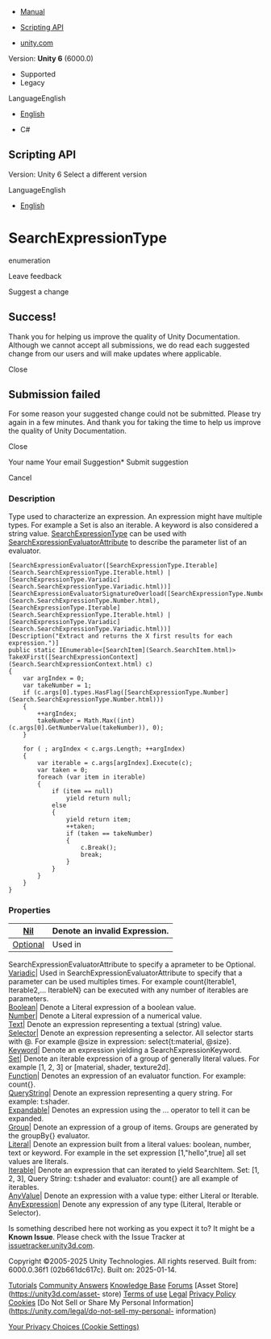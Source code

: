 [ ]()

  * [Manual](../Manual/index.html)
  * [Scripting API](../ScriptReference/index.html)

  * [unity.com](https://unity.com/)

Version: **Unity 6** (6000.0)

  * Supported
  * Legacy

LanguageEnglish

  * [English]()

  * C#

[ ](https://docs.unity3d.com)

## Scripting API

Version: Unity 6 Select a different version

LanguageEnglish

  * [English]()

# SearchExpressionType

enumeration

Leave feedback

Suggest a change

## Success!

Thank you for helping us improve the quality of Unity Documentation. Although
we cannot accept all submissions, we do read each suggested change from our
users and will make updates where applicable.

Close

## Submission failed

For some reason your suggested change could not be submitted. Please <a>try
again</a> in a few minutes. And thank you for taking the time to help us
improve the quality of Unity Documentation.

Close

Your name Your email Suggestion* Submit suggestion

Cancel

[ ]()

### Description

Type used to characterize an expression. An expression might have multiple
types. For example a Set is also an iterable. A keyword is also considered a
string value. [SearchExpressionType](Search.SearchExpressionType.html) can be
used with
[SearchExpressionEvaluatorAttribute](Search.SearchExpressionEvaluatorAttribute.html)
to describe the parameter list of an evaluator.

    
    
    [SearchExpressionEvaluator([SearchExpressionType.Iterable](Search.SearchExpressionType.Iterable.html) | [SearchExpressionType.Variadic](Search.SearchExpressionType.Variadic.html))]
    [SearchExpressionEvaluatorSignatureOverload([SearchExpressionType.Number](Search.SearchExpressionType.Number.html), [SearchExpressionType.Iterable](Search.SearchExpressionType.Iterable.html) | [SearchExpressionType.Variadic](Search.SearchExpressionType.Variadic.html))]
    [Description("Extract and returns the X first results for each expression.")]
    public static IEnumerable<[SearchItem](Search.SearchItem.html)> TakeXFirst([SearchExpressionContext](Search.SearchExpressionContext.html) c)
    {
        var argIndex = 0;
        var takeNumber = 1;
        if (c.args[0].types.HasFlag([SearchExpressionType.Number](Search.SearchExpressionType.Number.html)))
        {
            ++argIndex;
            takeNumber = Math.Max((int)(c.args[0].GetNumberValue(takeNumber)), 0);
        }
    
        for ( ; argIndex < c.args.Length; ++argIndex)
        {
            var iterable = c.args[argIndex].Execute(c);
            var taken = 0;
            foreach (var item in iterable)
            {
                if (item == null)
                    yield return null;
                else
                {
                    yield return item;
                    ++taken;
                    if (taken == takeNumber)
                    {
                        c.Break();
                        break;
                    }
                }
            }
        }
    }
    

### Properties

[Nil](Search.SearchExpressionType.Nil.html)| Denote an invalid Expression.  
---|---  
[Optional](Search.SearchExpressionType.Optional.html)| Used in
SearchExpressionEvaluatorAttribute to specify a aprameter to be Optional.  
[Variadic](Search.SearchExpressionType.Variadic.html)| Used in
SearchExpressionEvaluatorAttribute to specify that a parameter can be used
multiples times. For example count{Iterable1, Iterable2,... IterableN} can be
executed with any number of iterables are parameters.  
[Boolean](Search.SearchExpressionType.Boolean.html)| Denote a Literal
expression of a boolean value.  
[Number](Search.SearchExpressionType.Number.html)| Denote a Literal expression
of a numerical value.  
[Text](Search.SearchExpressionType.Text.html)| Denote an expression
representing a textual (string) value.  
[Selector](Search.SearchExpressionType.Selector.html)| Denote an expression
representing a selector. All selector starts with @. For example @size in
expression: select{t:material, @size}.  
[Keyword](Search.SearchExpressionType.Keyword.html)| Denote an expression
yielding a SearchExpressionKeyword.  
[Set](Search.SearchExpressionType.Set.html)| Denote an iterable expression of
a group of generally literal values. For example [1, 2, 3] or [material,
shader, texture2d].  
[Function](Search.SearchExpressionType.Function.html)| Denotes an expression
of an evaluator function. For example: count{}.  
[QueryString](Search.SearchExpressionType.QueryString.html)| Denote an
expression representing a query string. For example: t:shader.  
[Expandable](Search.SearchExpressionType.Expandable.html)| Denotes an
expression using the ... operator to tell it can be expanded.  
[Group](Search.SearchExpressionType.Group.html)| Denote an expression of a
group of items. Groups are generated by the groupBy{} evaluator.  
[Literal](Search.SearchExpressionType.Literal.html)| Denote an expression
built from a literal values: boolean, number, text or keyword. For example in
the set expression [1,"hello",true] all set values are literals.  
[Iterable](Search.SearchExpressionType.Iterable.html)| Denote an expression
that can iterated to yield SearchItem. Set: [1, 2, 3], Query String: t:shader
and evaluator: count{} are all example of iterables.  
[AnyValue](Search.SearchExpressionType.AnyValue.html)| Denote an expression
with a value type: either Literal or Iterable.  
[AnyExpression](Search.SearchExpressionType.AnyExpression.html)| Denote any
expression of any type (Literal, Iterable or Selector).  
  
Is something described here not working as you expect it to? It might be a
**Known Issue**. Please check with the Issue Tracker at
[issuetracker.unity3d.com](https://issuetracker.unity3d.com).

Copyright ©2005-2025 Unity Technologies. All rights reserved. Built from:
6000.0.36f1 (02b661dc617c). Built on: 2025-01-14.

[Tutorials](https://unity3d.com/learn) [Community
Answers](https://answers.unity3d.com) [Knowledge
Base](https://support.unity3d.com/hc/en-us)
[Forums](https://forum.unity3d.com) [Asset Store](https://unity3d.com/asset-
store) [Terms of use](https://docs.unity3d.com/Manual/TermsOfUse.html)
[Legal](https://unity.com/legal) [Privacy
Policy](https://unity.com/legal/privacy-policy)
[Cookies](https://unity.com/legal/cookie-policy) [Do Not Sell or Share My
Personal Information](https://unity.com/legal/do-not-sell-my-personal-
information)

[Your Privacy Choices (Cookie Settings)](javascript:void\(0\);)

